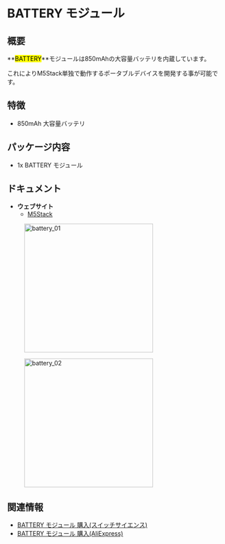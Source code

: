 # BATTERY モジュール

## 概要

**<mark>BATTERY</mark>**モジュールは850mAhの大容量バッテリを内蔵しています。

これによりM5Stack単独で動作するポータブルデバイスを開発する事が可能です。

## 特徴

- 850mAh 大容量バッテリ

## パッケージ内容

- 1x BATTERY モジュール

## ドキュメント

- **ウェブサイト**
  - [M5Stack](https://m5stack.com)

<figure>
  <img src="assets/img/product_pics/modules/battery_01.jpg" alt="battery_01" width="300px" height="300px">
</figure>
<figure>
  <img src="assets/img/product_pics/modules/battery_02.jpg" alt="battery_02" width="300px" height="300px">
</figure>

## 関連情報

- [BATTERY モジュール 購入(スイッチサイエンス)](https://www.switch-science.com/catalog/3653/)
- [BATTERY モジュール 購入(AliExpress)](https://www.aliexpress.com/store/product/M5Stack-arduino-ESP32-850-mah-iot/3226069_32839688875.html)
